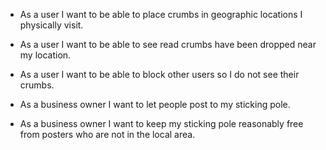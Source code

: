 * As a user I want to be able to place crumbs in geographic locations I physically visit.

* As a user I want to be able to see read crumbs have been dropped near my location.

* As a user I want to be able to block other users so I do not see their crumbs.

* As a business owner I want to let people post to my sticking pole.

* As a business owner I want to keep my sticking pole reasonably free from posters who are not in the local area.
